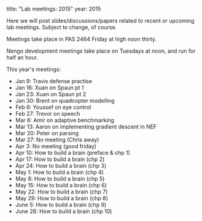 title: "Lab meetings: 2015"
year: 2015

Here we will post slides/discussions/papers related to recent
or upcoming lab meetings.
Subject to change, of course.

Meetings take place in PAS 2464 Friday at high noon thirty.

Nengo development meetings take place on Tuesdays at noon,
and run for half an hour.

This year's meetings:

- Jan 9: Travis defense practise
- Jan 16: Xuan on Spaun pt 1
- Jan 23: Xuan on Spaun pt 2
- Jan 30: Brent on quadcopter modelling
- Feb 6: Youssef on eye control
- Feb 27: Trevor on speech
- Mar 6: Amir on adaptive benchmarking
- Mar 13: Aaron on implementing gradient descent in NEF
- Mar 20: Peter on parsing
- Mar 27: No meeting (Chris away)
- Apr 3: No meeting (good friday)
- Apr 10: How to build a brain (preface & chp 1)
- Apr 17: How to build a brain (chp 2)
- Apr 24: How to build a brain (chp 3)
- May 1: How to build a brain (chp 4)
- May 8: How to build a brain (chp 5)
- May 15: How to build a brain (chp 6)
- May 22: How to build a brain (chp 7)
- May 29: How to build a brain (chp 8)
- June 5: How to build a brain (chp 9)
- June 26: How to build a brain (chp 10)
